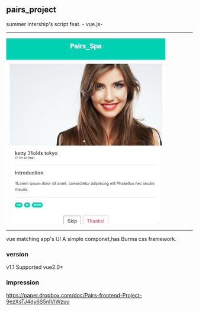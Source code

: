## pairs_project
summer intership's script feat. - vue.js- 

* * *
![](vue_matching_ui.JPG)
* * *

vue matching app's UI
A simple componet,has Burma css framework.

### version
v1.1 Supported vue2.0+

### impression
https://paper.dropbox.com/doc/Pairs-frontend-Project-9ezXsTJ4dy6S5nIVIWzuu
